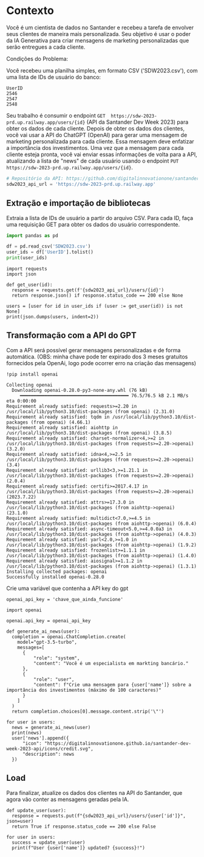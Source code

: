 # Contexto

Você é um cientista de dados no Santander e recebeu a tarefa de envolver seus clientes de maneira mais personalizada. Seu objetivo é usar o poder da IA Generativa para criar mensagens de marketing personalizadas que serão entregues a cada cliente.

Condições do Problema:

Você recebeu uma planilha simples, em formato CSV ('SDW2023.csv'), com uma lista de IDs de usuário do banco:
```
UserID
2546
2547
2548
```
Seu trabalho é consumir o endpoint ```GET  https://sdw-2023-prd.up.railway.app/users/{id}``` (API da Santander Dev Week 2023) para obter os dados de cada cliente.
Depois de obter os dados dos clientes, você vai usar a API do ChatGPT (OpenAI) para gerar uma mensagem de marketing personalizada para cada cliente. Essa mensagem deve enfatizar a importância dos investimentos.
Uma vez que a mensagem para cada cliente esteja pronta, você vai enviar essas informações de volta para a API, atualizando a lista de "news" de cada usuário usando o endpoint ```PUT https://sdw-2023-prd.up.railway.app/users/{id}```.


```python
# Repositório da API: https://github.com/digitalinnovationone/santander-dev-week-2023-api
sdw2023_api_url = 'https://sdw-2023-prd.up.railway.app'
```


## Extração e importação de bibliotecas

Extraia a lista de IDs de usuário a partir do arquivo CSV. Para cada ID, faça uma requisição GET para obter os dados do usuário correspondente.

```python
import pandas as pd

df = pd.read_csv('SDW2023.csv')
user_ids = df['UserID'].tolist()
print(user_ids)
```
```
import requests
import json

def get_user(id):
  response = requests.get(f'{sdw2023_api_url}/users/{id}')
  return response.json() if response.status_code == 200 else None

users = [user for id in user_ids if (user := get_user(id)) is not None]
print(json.dumps(users, indent=2))
```
## Transformação com a API do GPT
Com a API será possível gerar mensagens personalizadas e de forma automática. (OBS: minha chave pode ter expirado dos 3 meses gratuitos fornecidos pela OpenAi, logo pode ocorrer erro na criação das mensagens)
```
!pip install openai
``` 
```
Collecting openai
  Downloading openai-0.28.0-py3-none-any.whl (76 kB)
     ━━━━━━━━━━━━━━━━━━━━━━━━━━━━━━━━━━━━━━━━ 76.5/76.5 kB 2.1 MB/s eta 0:00:00
Requirement already satisfied: requests>=2.20 in /usr/local/lib/python3.10/dist-packages (from openai) (2.31.0)
Requirement already satisfied: tqdm in /usr/local/lib/python3.10/dist-packages (from openai) (4.66.1)
Requirement already satisfied: aiohttp in /usr/local/lib/python3.10/dist-packages (from openai) (3.8.5)
Requirement already satisfied: charset-normalizer<4,>=2 in /usr/local/lib/python3.10/dist-packages (from requests>=2.20->openai) (3.2.0)
Requirement already satisfied: idna<4,>=2.5 in /usr/local/lib/python3.10/dist-packages (from requests>=2.20->openai) (3.4)
Requirement already satisfied: urllib3<3,>=1.21.1 in /usr/local/lib/python3.10/dist-packages (from requests>=2.20->openai) (2.0.4)
Requirement already satisfied: certifi>=2017.4.17 in /usr/local/lib/python3.10/dist-packages (from requests>=2.20->openai) (2023.7.22)
Requirement already satisfied: attrs>=17.3.0 in /usr/local/lib/python3.10/dist-packages (from aiohttp->openai) (23.1.0)
Requirement already satisfied: multidict<7.0,>=4.5 in /usr/local/lib/python3.10/dist-packages (from aiohttp->openai) (6.0.4)
Requirement already satisfied: async-timeout<5.0,>=4.0.0a3 in /usr/local/lib/python3.10/dist-packages (from aiohttp->openai) (4.0.3)
Requirement already satisfied: yarl<2.0,>=1.0 in /usr/local/lib/python3.10/dist-packages (from aiohttp->openai) (1.9.2)
Requirement already satisfied: frozenlist>=1.1.1 in /usr/local/lib/python3.10/dist-packages (from aiohttp->openai) (1.4.0)
Requirement already satisfied: aiosignal>=1.1.2 in /usr/local/lib/python3.10/dist-packages (from aiohttp->openai) (1.3.1)
Installing collected packages: openai
Successfully installed openai-0.28.0
```
Crie uma variável que contenha a API key do gpt
```
openai_api_key = 'chave_que_ainda_funcione' 
```

```
import openai

openai.api_key = openai_api_key

def generate_ai_news(user):
  completion = openai.ChatCompletion.create(
    model="gpt-3.5-turbo",
    messages=[
      {
          "role": "system",
          "content": "Você é um especialista em markting bancário."
      },
      {
          "role": "user",
          "content": f"Crie uma mensagem para {user['name']} sobre a importância dos investimentos (máximo de 100 caracteres)"
      }
    ]
  )
  return completion.choices[0].message.content.strip('\"')

for user in users:
  news = generate_ai_news(user)
  print(news)
  user['news'].append({
      "icon": "https://digitalinnovationone.github.io/santander-dev-week-2023-api/icons/credit.svg",
      "description": news
  })
```


## Load
Para finalizar, atualize os dados dos clientes na API do Santander, que agora vão conter as mensagens geradas pela IA.
```
def update_user(user):
  response = requests.put(f"{sdw2023_api_url}/users/{user['id']}", json=user)
  return True if response.status_code == 200 else False

for user in users:
  success = update_user(user)
  print(f"User {user['name']} updated? {success}!")
```
